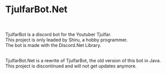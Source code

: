 # TjulfarBot.Net
<br>
<br>
TjulfarBot is a discord bot for the Youtuber Tjulfar. <br>
This project is only leaded by Shiru, a hobby programmer. <br>
The bot is made with the Discord.Net Library. <br>

<br>

TjulfarBot.Net is a rewrite of TjulfarBot, the old version of this bot in Java.
This project is discontinued and will not get updates anymore.
